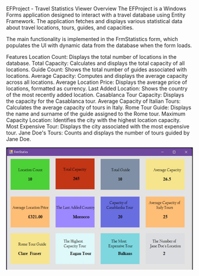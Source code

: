 EFProject - Travel Statistics Viewer
Overview
The EFProject is a Windows Forms application designed to interact with a travel database using Entity Framework. The application fetches and displays various statistical data about travel locations, tours, guides, and capacities.

The main functionality is implemented in the FrmStatistics form, which populates the UI with dynamic data from the database when the form loads.

Features
Location Count: Displays the total number of locations in the database.
Total Capacity: Calculates and displays the total capacity of all locations.
Guide Count: Shows the total number of guides associated with locations.
Average Capacity: Computes and displays the average capacity across all locations.
Average Location Price: Displays the average price of locations, formatted as currency.
Last Added Location: Shows the country of the most recently added location.
Casablanca Tour Capacity: Displays the capacity for the Casablanca tour.
Average Capacity of Italian Tours: Calculates the average capacity of tours in Italy.
Rome Tour Guide: Displays the name and surname of the guide assigned to the Rome tour.
Maximum Capacity Location: Identifies the city with the highest location capacity.
Most Expensive Tour: Displays the city associated with the most expensive tour.
Jane Doe's Tours: Counts and displays the number of tours guided by Jane Doe.


![EFP](images/EFM.jpg)


